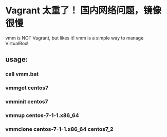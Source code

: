 # Vagrant 太重了！ 国内网络问题，镜像很慢

vmm is NOT Vagrant, but likes it! 
vmm is a simple way to manage VirtualBox!


## usage:
### call vmm.bat

### vmmget centos7
### vmminit centos7
### vmmup  centos-7-1-1.x86_64
### vmmclone  centos-7-1-1.x86_64  centos7_2
